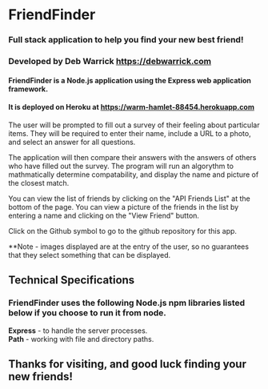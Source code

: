 # FriendFinder
### Full stack application to help you find your new best friend!

### Developed by Deb Warrick https://debwarrick.com

#### FriendFinder is a Node.js application using the Express web application framework.
#### It is deployed on Heroku at https://warm-hamlet-88454.herokuapp.com

The user will be prompted to fill out a survey of their feeling about particular items.
They will be required to enter their name, include a URL to a photo, and select an answer for all questions.

The application will then compare their answers with the answers of others who have filled out the survey.
The program will run an algorythm to mathmatically determine compatability, and display the name and picture of the closest match.

You can view the list of friends by clicking on the "API Friends List" at the bottom of the page.
You can view a picture of the friends in the list by entering a name and clicking on the "View Friend" button.

Click on the Github symbol to go to the github repository for this app.

**Note - images displayed are at the entry of the user, so no guarantees that they select something that can be displayed.

## Technical Specifications

### FriendFinder uses the following Node.js npm libraries listed below if you choose to run it from node.

**Express** - to handle the server processes.  
**Path** - working with file and directory paths.  


## Thanks for visiting, and good luck finding your new friends!
